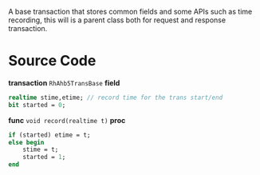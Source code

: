 A base transaction that stores common fields and some APIs such as time recording, this will is a parent class both for request and response transaction.
# Source Code
**transaction** `RhAhb5TransBase`
**field**
```systemverilog
realtime stime,etime; // record time for the trans start/end
bit started = 0;
```
**func** `void record(realtime t)`
**proc**
```systemverilog
if (started) etime = t;
else begin
	stime = t;
	started = 1;
end
```